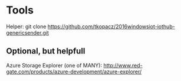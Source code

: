 # Tools


Helper:
git clone https://github.com/tkopacz/2016windowsiot-iothub-genericsender.git


## Optional, but helpfull
Azure Storage Explorer (one of MANY): http://www.red-gate.com/products/azure-development/azure-explorer/
